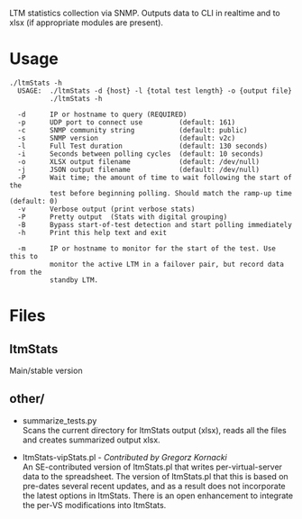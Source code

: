 LTM statistics collection via SNMP. Outputs data to CLI in realtime and to xlsx (if appropriate modules are present).

# Usage 
```
./ltmStats -h   
  USAGE:  ./ltmStats -d {host} -l {total test length} -o {output file}   
          ./ltmStats -h   

  -d      IP or hostname to query (REQUIRED)   
  -p      UDP port to connect use         (default: 161)   
  -c      SNMP community string           (default: public)   
  -s      SNMP version                    (default: v2c)   
  -l      Full Test duration              (default: 130 seconds)   
  -i      Seconds between polling cycles  (default: 10 seconds)   
  -o      XLSX output filename            (default: /dev/null)   
  -j      JSON output filename            (default: /dev/null)   
  -P      Wait time; the amount of time to wait following the start of the   
          test before beginning polling. Should match the ramp-up time (default: 0)   
  -v      Verbose output (print verbose stats)   
  -P      Pretty output  (Stats with digital grouping)   
  -B      Bypass start-of-test detection and start polling immediately   
  -h      Print this help text and exit   

  -m      IP or hostname to monitor for the start of the test. Use this to   
          monitor the active LTM in a failover pair, but record data from the   
          standby LTM.   
```


# Files

## ltmStats
  Main/stable version

## other/
*  summarize_tests.py  
   Scans the current directory for ltmStats output (xlsx), reads all the files and creates summarized output xlsx.

*  ltmStats-vipStats.pl - *Contributed by Gregorz Kornacki*   
   An SE-contributed version of ltmStats.pl that writes per-virtual-server data to the spreadsheet. The version of ltmStats.pl that this is based on pre-dates several recent updates, and as a result does not incorporate the latest options in ltmStats. There is an open enhancement to integrate the per-VS modifications into ltmStats.  

